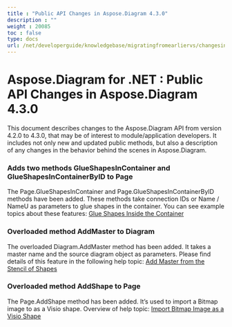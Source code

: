 ```yaml
---
title : "Public API Changes in Aspose.Diagram 4.3.0" 
description : "" 
weight : 20085 
toc : false
type: docs
url: /net/developerguide/knowledgebase/migratingfromearliervs/changesin4xx/public+api+changes+in+aspose.diagram+4.3.0/
---
```


# Aspose.Diagram for .NET : Public API Changes in Aspose.Diagram 4.3.0


This document describes changes to the Aspose.Diagram API from version 4.2.0 to 4.3.0, that may be of interest to module/application developers. It includes not only new and updated public methods, but also a description of any changes in the behavior behind the scenes in Aspose.Diagram. 

### Adds two methods GlueShapesInContainer and GlueShapesInContainerByID to Page

The Page.GlueShapesInContainer and Page.GlueShapesInContainerByID methods have been added. These methods take connection IDs or Name / NameU as parameters to glue shapes in the container. You can see example topics about these features: [Glue Shapes Inside the Container](/pages/createpage.action?spaceKey=diagramnet&title=Glue+Shapes+Inside+the+Container&linkCreation=true&fromPageId=18350109)

### Overloaded method AddMaster to Diagram

The overloaded Diagram.AddMaster method has been added. It takes a master name and the source diagram object as parameters. Please find details of this feature in the following help topic: [Add Master from the Stencil of Shapes](/pages/createpage.action?spaceKey=diagramnet&title=Add+Master+from+the+Stencil+of+Shapes&linkCreation=true&fromPageId=18350109)

### Overloaded method AddShape to Page

The Page.AddShape method has been added. It’s used to import a Bitmap image to as a Visio shape. Overview of help topic: [Import Bitmap Image as a Visio Shape](/pages/createpage.action?spaceKey=diagramnet&title=Import+Bitmap+Image+as+a+Visio+Shape&linkCreation=true&fromPageId=18350109)

